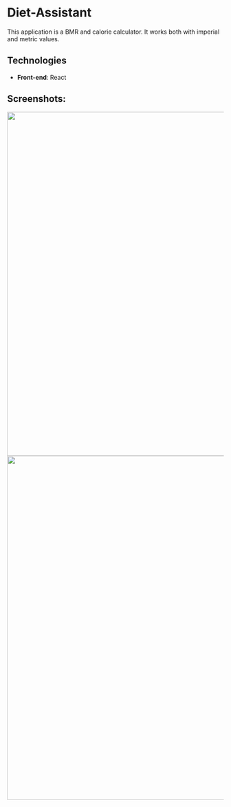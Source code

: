 # Diet-Assistant
This application is a BMR and calorie calculator. It works both with imperial and metric values.
## Technologies
* **Front-end**: React
## Screenshots:
<img src="Images/diet-assistant-2(1).png" width="800">
<img src="Images/diet-assistant-2(2).png" width="800">
